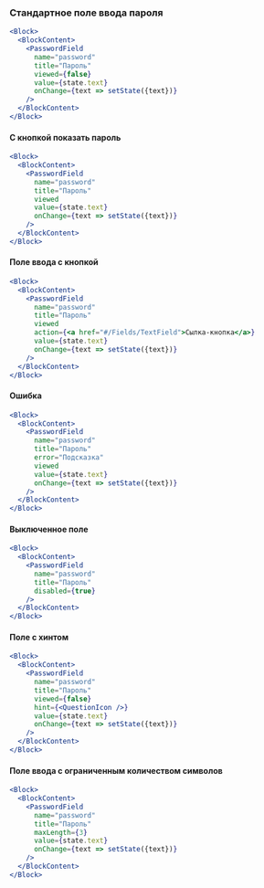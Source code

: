 ### Стандартное поле ввода пароля

```jsx
<Block>
  <BlockContent>
    <PasswordField
      name="password"
      title="Пароль"
      viewed={false}
      value={state.text}
      onChange={text => setState({text})}
    />
  </BlockContent>
</Block>
```

#### С кнопкой показать пароль

```jsx
<Block>
  <BlockContent>
    <PasswordField
      name="password"
      title="Пароль"
      viewed
      value={state.text}
      onChange={text => setState({text})}
    />
  </BlockContent>
</Block>
```

#### Поле ввода с кнопкой

```jsx
<Block>
  <BlockContent>
    <PasswordField
      name="password"
      title="Пароль"
      viewed
      action={<a href="#/Fields/TextField">Сылка-кнопка</a>}
      value={state.text}
      onChange={text => setState({text})}
    />
  </BlockContent>
</Block>
```

#### Ошибка

```jsx
<Block>
  <BlockContent>
    <PasswordField
      name="password"
      title="Пароль"
      error="Подсказка"
      viewed
      value={state.text}
      onChange={text => setState({text})}
    />
  </BlockContent>
</Block>
```

#### Выключенное поле

```jsx
<Block>
  <BlockContent>
    <PasswordField
      name="password"
      title="Пароль"
      disabled={true}
    />
  </BlockContent>
</Block>
```

#### Поле с хинтом

```jsx
<Block>
  <BlockContent>
    <PasswordField
      name="password"
      title="Пароль"
      viewed={false}
      hint={<QuestionIcon />}
      value={state.text}
      onChange={text => setState({text})}
    />
  </BlockContent>
</Block>
```

#### Поле ввода с ограниченным количеством символов

```jsx
<Block>
  <BlockContent>
    <PasswordField
      name="password"
      title="Пароль"
      maxLength={3}
      value={state.text}
      onChange={text => setState({text})}
    />
  </BlockContent>
</Block>
```
